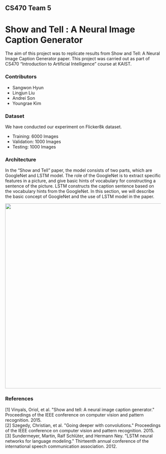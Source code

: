 ## CS470 Team 5
# Show and Tell : A Neural Image Caption Generator

The aim of this project was to replicate results from Show and Tell: A Neural Image Caption Generator paper. This project was carried out as part of CS470 “Introduction to Artificial Intelligence” course at KAIST.

### Contributors
 - Sangwon Hyun
 - Lingjun Liu
 - Andrei Son
 - Youngrae Kim

### Dataset
We have conducted our experiment on Flicker8k dataset.
 - Training: 6000 Images
 - Validation: 1000 Images
 - Testing: 1000 Images

### Architecture
In the “Show and Tell” paper, the model consists of two parts, which are GoogleNet and LSTM model. The role of the GoogleNet is to extract specific features in a picture, and give basic hints of vocabulary for constructing a sentence of the picture. LSTM constructs the caption sentence based on the vocabulary hints from the GoogleNet. In this section, we will describe the basic concept of GoogleNet and the use of LSTM model in the paper.

<p align="center">
<img src="/report/nic-model.png" width=600>
</p>

### References
[1] Vinyals, Oriol, et al. "Show and tell: A neural image caption generator." Proceedings of the IEEE conference on computer vision and pattern recognition. 2015.  
[2] Szegedy, Christian, et al. "Going deeper with convolutions." Proceedings of the IEEE conference on computer vision and pattern recognition. 2015.   
[3] Sundermeyer, Martin, Ralf Schlüter, and Hermann Ney. "LSTM neural networks for language modeling." Thirteenth annual conference of the international speech communication association. 2012.
